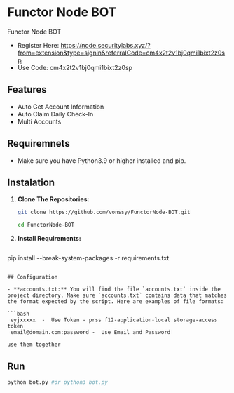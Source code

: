 # Functor Node BOT
Functor Node BOT

- Register Here: https://node.securitylabs.xyz/?from=extension&type=signin&referralCode=cm4x2t2v1bj0qmi1bixt2z0sp
- Use Code: cm4x2t2v1bj0qmi1bixt2z0sp

## Features

  - Auto Get Account Information
  - Auto Claim Daily Check-In
  - Multi Accounts

## Requiremnets

- Make sure you have Python3.9 or higher installed and pip.

## Instalation

1. **Clone The Repositories:**
   ```bash
   git clone https://github.com/vonssy/FunctorNode-BOT.git
   ```
   ```bash
   cd FunctorNode-BOT
   ```

2. **Install Requirements:**
   ```bash
pip install --break-system-packages -r requirements.txt
   ```

## Configuration

- **accounts.txt:** You will find the file `accounts.txt` inside the project directory. Make sure `accounts.txt` contains data that matches the format expected by the script. Here are examples of file formats:

  ```bash
    eyjxxxxx  -  Use Token - prss f12-application-local storage-access token
    email@domain.com:password -  Use Email and Password

  use them together
  ```

## Run

```bash
python bot.py #or python3 bot.py
```




